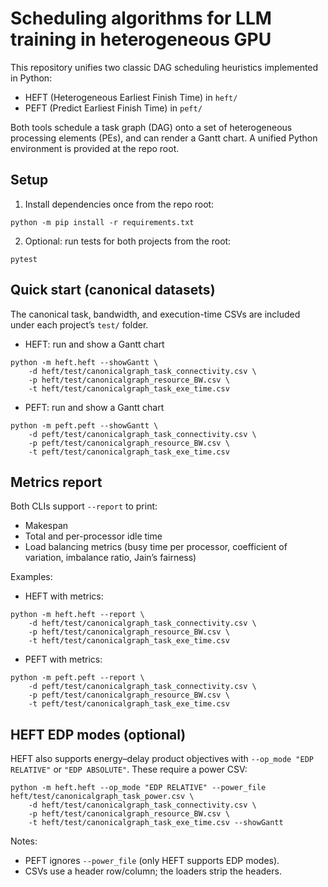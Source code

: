 # Scheduling algorithms for LLM training in heterogeneous GPU

This repository unifies two classic DAG scheduling heuristics implemented in Python:
- HEFT (Heterogeneous Earliest Finish Time) in `heft/`
- PEFT (Predict Earliest Finish Time) in `peft/`

Both tools schedule a task graph (DAG) onto a set of heterogeneous processing elements (PEs), and can render a Gantt chart. A unified Python environment is provided at the repo root.

## Setup

1) Install dependencies once from the repo root:
```
python -m pip install -r requirements.txt
```

2) Optional: run tests for both projects from the root:
```
pytest
```

## Quick start (canonical datasets)

The canonical task, bandwidth, and execution-time CSVs are included under each project’s `test/` folder.

- HEFT: run and show a Gantt chart
```
python -m heft.heft --showGantt \
	-d heft/test/canonicalgraph_task_connectivity.csv \
	-p heft/test/canonicalgraph_resource_BW.csv \
	-t heft/test/canonicalgraph_task_exe_time.csv
```

- PEFT: run and show a Gantt chart
```
python -m peft.peft --showGantt \
	-d peft/test/canonicalgraph_task_connectivity.csv \
	-p peft/test/canonicalgraph_resource_BW.csv \
	-t peft/test/canonicalgraph_task_exe_time.csv
```

## Metrics report

Both CLIs support `--report` to print:
- Makespan
- Total and per-processor idle time
- Load balancing metrics (busy time per processor, coefficient of variation, imbalance ratio, Jain’s fairness)

Examples:

- HEFT with metrics:
```
python -m heft.heft --report \
	-d heft/test/canonicalgraph_task_connectivity.csv \
	-p heft/test/canonicalgraph_resource_BW.csv \
	-t heft/test/canonicalgraph_task_exe_time.csv
```

- PEFT with metrics:
```
python -m peft.peft --report \
	-d peft/test/canonicalgraph_task_connectivity.csv \
	-p peft/test/canonicalgraph_resource_BW.csv \
	-t peft/test/canonicalgraph_task_exe_time.csv
```

## HEFT EDP modes (optional)

HEFT also supports energy–delay product objectives with `--op_mode "EDP RELATIVE"` or `"EDP ABSOLUTE"`. These require a power CSV:
```
python -m heft.heft --op_mode "EDP RELATIVE" --power_file heft/test/canonicalgraph_task_power.csv \
	-d heft/test/canonicalgraph_task_connectivity.csv \
	-p heft/test/canonicalgraph_resource_BW.csv \
	-t heft/test/canonicalgraph_task_exe_time.csv --showGantt
```

Notes:
- PEFT ignores `--power_file` (only HEFT supports EDP modes).
- CSVs use a header row/column; the loaders strip the headers.
